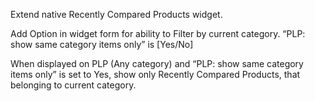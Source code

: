 Extend native Recently Compared Products widget.

Add Option in widget form for ability to Filter by current category. “PLP: show same category items only” is [Yes/No]

When displayed on PLP (Any category) and “PLP: show same category items only” is set to Yes, show only Recently Compared Products, that belonging to current category.
